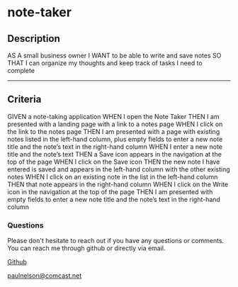 # note-taker

## Description

AS A small business owner
I WANT to be able to write and save notes
SO THAT I can organize my thoughts and keep track of tasks I need to complete

---

## Criteria

GIVEN a note-taking application
WHEN I open the Note Taker
THEN I am presented with a landing page with a link to a notes page
WHEN I click on the link to the notes page
THEN I am presented with a page with existing notes listed in the left-hand column, plus empty fields to enter a new note title and the note’s text in the right-hand column
WHEN I enter a new note title and the note’s text
THEN a Save icon appears in the navigation at the top of the page
WHEN I click on the Save icon
THEN the new note I have entered is saved and appears in the left-hand column with the other existing notes
WHEN I click on an existing note in the list in the left-hand column
THEN that note appears in the right-hand column
WHEN I click on the Write icon in the navigation at the top of the page
THEN I am presented with empty fields to enter a new note title and the note’s text in the right-hand column

### Questions

Please don't hesitate to reach out if you have any questions or comments. You can reach me through github or directly via email.

[Github](https://github.com/comcel1)

paulnelson@comcast.net
